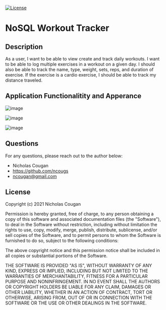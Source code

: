 [![License](https://img.shields.io/badge/License-MIT-yellow.svg)](https://opensource.org/licenses/MIT)
# NoSQL Workout Tracker
 
## Description
As a user, I want to be able to view create and track daily workouts. I want to be able to log multiple exercises in a workout on a given day. I should also be able to track the name, type, weight, sets, reps, and duration of exercise. If the exercise is a cardio exercise, I should be able to track my distance traveled.

## Application Functionalitity and Apperance

![image](https://user-images.githubusercontent.com/84214872/134792921-3fe1b9b7-1a74-4010-b595-12881df4fed7.png)

![image](https://user-images.githubusercontent.com/84214872/134792928-e9e4770d-0c42-498f-b740-5eb2a543c5f8.png)

![image](https://user-images.githubusercontent.com/84214872/134792947-14c7f653-5f56-4346-995d-e0e6c288ba8c.png)

## Questions

For any questions, please reach out to the author below: 

* Nicholas Cougan
* https://github.com/ncougs
* ncougan@gmail.com

## License

Copyright (c) 2021 Nicholas Cougan

Permission is hereby granted, free of charge, to any person obtaining a copy
of this software and associated documentation files (the "Software"), to deal
in the Software without restriction, including without limitation the rights
to use, copy, modify, merge, publish, distribute, sublicense, and/or sell
copies of the Software, and to permit persons to whom the Software is
furnished to do so, subject to the following conditions:

The above copyright notice and this permission notice shall be included in all
copies or substantial portions of the Software.

THE SOFTWARE IS PROVIDED "AS IS", WITHOUT WARRANTY OF ANY KIND, EXPRESS OR
IMPLIED, INCLUDING BUT NOT LIMITED TO THE WARRANTIES OF MERCHANTABILITY,
FITNESS FOR A PARTICULAR PURPOSE AND NONINFRINGEMENT. IN NO EVENT SHALL THE
AUTHORS OR COPYRIGHT HOLDERS BE LIABLE FOR ANY CLAIM, DAMAGES OR OTHER
LIABILITY, WHETHER IN AN ACTION OF CONTRACT, TORT OR OTHERWISE, ARISING FROM,
OUT OF OR IN CONNECTION WITH THE SOFTWARE OR THE USE OR OTHER DEALINGS IN THE
SOFTWARE.
